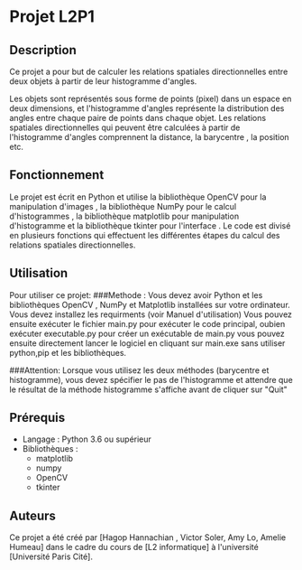 # Projet L2P1
## Description
Ce projet a pour but de calculer les relations spatiales directionnelles entre deux objets à partir de leur histogramme d'angles. 

Les objets sont représentés sous forme de points (pixel) dans un espace en deux dimensions, et l'histogramme d'angles représente la distribution des angles entre chaque paire de points dans chaque objet. 
Les relations spatiales directionnelles qui peuvent être calculées à partir de l'histogramme d'angles comprennent la distance, la barycentre , la position etc.

## Fonctionnement
Le projet est écrit en Python et utilise la bibliothèque OpenCV pour la manipulation d'images , la bibliothèque NumPy pour le calcul d'histogrammes , la bibliothèque matplotlib pour manipulation d'histogramme et la bibliothèque tkinter pour l'interface . 
Le code est divisé en plusieurs fonctions qui effectuent les différentes étapes du calcul des relations spatiales directionnelles.


## Utilisation
Pour utiliser ce projet:
###Methode :
Vous devez avoir Python et les bibliothèques OpenCV , NumPy et Matplotlib installées sur votre ordinateur.
Vous devez installez les requirments (voir Manuel d'utilisation)
Vous pouvez ensuite exécuter le fichier main.py pour exécuter le code principal, oubien exécuter executable.py pour créer un exécutable de main.py vous pouvez ensuite directement lancer le logiciel en cliquant sur main.exe sans utiliser python,pip et les bibliothèques.

###Attention: 
Lorsque vous utilisez les deux méthodes (barycentre et histogramme), vous devez spécifier le pas de l'histogramme et attendre que le résultat de la méthode histogramme s'affiche avant de cliquer sur "Quit"

## Prérequis

- Langage : Python 3.6 ou supérieur
- Bibliothèques : 
  - matplotlib
  - numpy
  - OpenCV
  - tkinter

## Auteurs
Ce projet a été créé par [Hagop Hannachian , Victor Soler, Amy Lo, Amelie Humeau] dans le cadre du cours de [L2 informatique] à l'université [Université Paris Cité].
